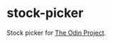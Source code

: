 # stock-picker

Stock picker for [The Odin Project](https://www.theodinproject.com/lessons/ruby-stock-picker).
